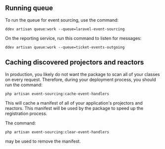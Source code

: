 ## Running queue

To run the queue for event sourcing, use the command:

```
ddev artisan queue:work --queue=laravel-event-sourcing
```

On the reporting service, run this command to listen for messages:

```
ddev artisan queue:work --queue=ticket-events-outgoing
```

## Caching discovered projectors and reactors

In production, you likely do not want the package to scan all of your classes on every request. Therefore, during your
deployment process, you should run the command:

```
php artisan event-sourcing:cache-event-handlers
```

This will cache a manifest of all of your application's projectors and reactors. This manifest will be used by the
package to speed up the registration process.

The command:

```
php artisan event-sourcing:clear-event-handlers
```

may be used to remove the manifest.
